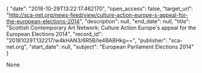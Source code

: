 {
  "date": "2018-10-29T13:22:17.462170", 
  "open_access": false, 
  "target_url": "http://sca-net.org/news-feed/view/culture-action-europe-s-appeal-for-the-european-elections-2014", 
  "description": null, 
  "end_date": null, 
  "title": "Scottish Contemporary Art Network: Culture Action Europe's appeal for the European Elections 2014", 
  "record_id": "20181029T132217/w4kHAN3/6R5B/le4BABHkg==", 
  "publisher": "sca-net.org", 
  "start_date": null, 
  "subject": "European Parliament Elections 2014"
}

None